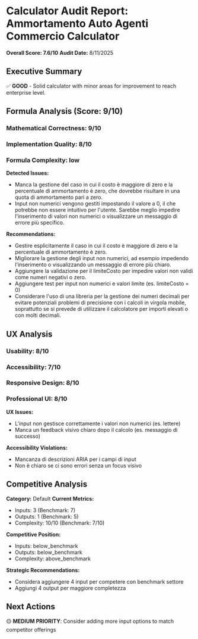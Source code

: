 # Calculator Audit Report: Ammortamento Auto Agenti Commercio Calculator

**Overall Score: 7.6/10**
**Audit Date:** 8/11/2025

## Executive Summary

✅ **GOOD** - Solid calculator with minor areas for improvement to reach enterprise level.

## Formula Analysis (Score: 9/10)

### Mathematical Correctness: 9/10
### Implementation Quality: 8/10
### Formula Complexity: low

**Detected Issues:**
- Manca la gestione del caso in cui il costo è maggiore di zero e la percentuale di ammortamento è zero, che dovrebbe risultare in una quota di ammortamento pari a zero.
- Input non numerici vengono gestiti impostando il valore a 0, il che potrebbe non essere intuitivo per l'utente. Sarebbe meglio impedire l'inserimento di valori non numerici o visualizzare un messaggio di errore più specifico.

**Recommendations:**
- Gestire esplicitamente il caso in cui il costo è maggiore di zero e la percentuale di ammortamento è zero.
- Migliorare la gestione degli input non numerici, ad esempio impedendo l'inserimento o visualizzando un messaggio di errore più chiaro.
- Aggiungere la validazione per il limiteCosto per impedire valori non validi come numeri negativi o zero.
- Aggiungere  test per input non numerici e valori limite (es. limiteCosto = 0)
- Considerare l'uso di una libreria per la gestione dei numeri decimali per evitare potenziali problemi di precisione con i calcoli in virgola mobile, soprattutto se si prevede di utilizzare il calcolatore per importi elevati o con molti decimali.

## UX Analysis

### Usability: 8/10
### Accessibility: 7/10  
### Responsive Design: 8/10
### Professional UI: 8/10

**UX Issues:**
- L'input non gestisce correttamente i valori non numerici (es. lettere)
- Manca un feedback visivo chiaro dopo il calcolo (es. messaggio di successo)

**Accessibility Violations:**
- Mancanza di descrizioni ARIA per i campi di input
- Non è chiaro se ci sono errori senza un focus visivo

## Competitive Analysis

**Category:** Default
**Current Metrics:**
- Inputs: 3 (Benchmark: 7)
- Outputs: 1 (Benchmark: 5)
- Complexity: 10/10 (Benchmark: 7/10)

**Competitive Position:**
- Inputs: below_benchmark
- Outputs: below_benchmark  
- Complexity: above_benchmark

**Strategic Recommendations:**
- Considera aggiungere 4 input per competere con benchmark settore
- Aggiungi 4 output per maggiore completezza

## Next Actions

🟡 **MEDIUM PRIORITY**: Consider adding more input options to match competitor offerings
